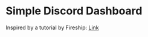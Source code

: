 # Simple Discord Dashboard

Inspired by a tutorial by Fireship: [Link](https://www.youtube.com/watch?v=pfaSUYaSgRo)
